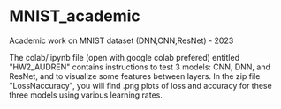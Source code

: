 # MNIST_academic
Academic work on MNIST dataset (DNN,CNN,ResNet) - 2023

The colab/.ipynb file (open with google colab prefered) entitled "HW2_AUDREN" contains instructions to test 3 models: CNN, DNN, and ResNet, and to visualize some features between layers.
In the zip file "LossNaccuracy", you will find .png plots of loss and accuracy for these three models using various learning rates.
